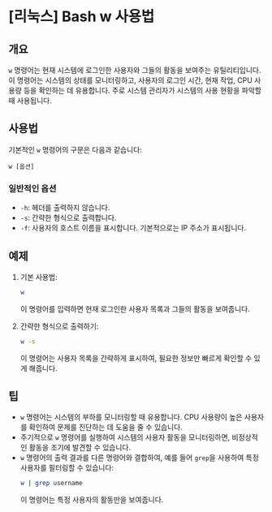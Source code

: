 # [리눅스] Bash w 사용법

## 개요
`w` 명령어는 현재 시스템에 로그인한 사용자와 그들의 활동을 보여주는 유틸리티입니다. 이 명령어는 시스템의 상태를 모니터링하고, 사용자의 로그인 시간, 현재 작업, CPU 사용량 등을 확인하는 데 유용합니다. 주로 시스템 관리자가 시스템의 사용 현황을 파악할 때 사용됩니다.

## 사용법
기본적인 `w` 명령어의 구문은 다음과 같습니다:

```
w [옵션]
```

### 일반적인 옵션
- `-h`: 헤더를 출력하지 않습니다.
- `-s`: 간략한 형식으로 출력합니다.
- `-f`: 사용자의 호스트 이름을 표시합니다. 기본적으로는 IP 주소가 표시됩니다.

## 예제
1. 기본 사용법:
   ```bash
   w
   ```
   이 명령어를 입력하면 현재 로그인한 사용자 목록과 그들의 활동을 보여줍니다.

2. 간략한 형식으로 출력하기:
   ```bash
   w -s
   ```
   이 명령어는 사용자 목록을 간략하게 표시하여, 필요한 정보만 빠르게 확인할 수 있게 해줍니다.

## 팁
- `w` 명령어는 시스템의 부하를 모니터링할 때 유용합니다. CPU 사용량이 높은 사용자를 확인하여 문제를 진단하는 데 도움을 줄 수 있습니다.
- 주기적으로 `w` 명령어를 실행하여 시스템의 사용자 활동을 모니터링하면, 비정상적인 활동을 조기에 발견할 수 있습니다.
- `w` 명령어의 출력 결과를 다른 명령어와 결합하여, 예를 들어 `grep`을 사용하여 특정 사용자를 필터링할 수 있습니다:
   ```bash
   w | grep username
   ```
   이 명령어는 특정 사용자의 활동만을 보여줍니다.